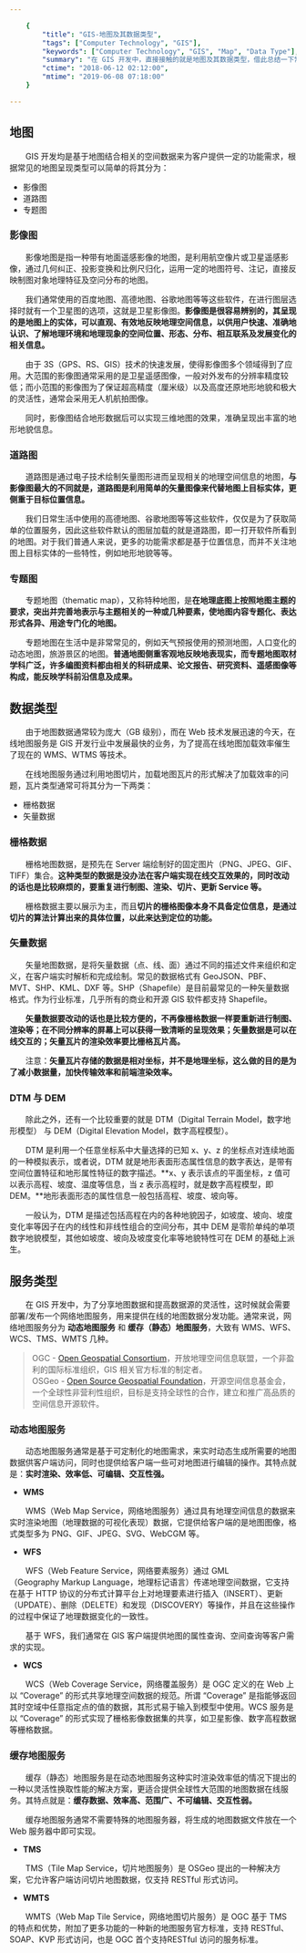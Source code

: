```yaml
---

    {
        "title": "GIS-地图及其数据类型",
        "tags": ["Computer Technology", "GIS"],
        "keywords": ["Computer Technology", "GIS", "Map", "Data Type"],
        "summary": "在 GIS 开发中，直接接触的就是地图及其数据类型，借此总结一下常见的地图类型，以及在开发过程中涉及到的数据类型。",
        "ctime": "2018-06-12 02:12:00",
        "mtime": "2019-06-08 07:18:00"
    }

---
```


## 地图

　　GIS 开发均是基于地图结合相关的空间数据来为客户提供一定的功能需求，根据常见的地图呈现类型可以简单的将其分为：

- 影像图
- 道路图
- 专题图

### 影像图

　　影像地图是指一种带有地面遥感影像的地图，是利用航空像片或卫星遥感影像，通过几何纠正、投影变换和比例尺归化，运用一定的地图符号、注记，直接反映制图对象地理特征及空问分布的地图。

　　我们通常使用的百度地图、高德地图、谷歌地图等等这些软件，在进行图层选择时就有一个卫星图的选项，这就是卫星影像图。**影像图是很容易辨别的，其呈现的是地图上的实体，可以直观、有效地反映地理空间信息，以供用户快速、准确地认识、了解地理环境和地理现象的空间位置、形态、分布、相互联系及发展变化的相关信息。**

　　由于 3S（GPS、RS、GIS）技术的快速发展，使得影像图多个领域得到了应用。大范围的影像图通常采用的是卫星遥感图像，一般对外发布的分辨率精度较低；而小范围的影像图为了保证超高精度（厘米级）以及高度还原地形地貌和极大的灵活性，通常会采用无人机航拍图像。

　　同时，影像图结合地形数据后可以实现三维地图的效果，准确呈现出丰富的地形地貌信息。

### 道路图

　　道路图是通过电子技术绘制矢量图形进而呈现相关的地理空间信息的地图，**与影像图最大的不同就是，道路图是利用简单的矢量图像来代替地图上目标实体，更侧重于目标位置信息。**

　　我们日常生活中使用的高德地图、谷歌地图等等这些软件，仅仅是为了获取简单的位置服务，因此这些软件默认的图层加载的就是道路图，即一打开软件所看到的地图。对于我们普通人来说，更多的功能需求都是基于位置信息，而并不关注地图上目标实体的一些特性，例如地形地貌等等。

### 专题图

　　专题地图（thematic map），又称特种地图，是**在地理底图上按照地图主题的要求，突出并完善地表示与主题相关的一种或几种要素，使地图内容专题化、表达形式各异、用途专门化的地图。**

　　专题地图在生活中是非常常见的，例如天气预报使用的预测地图，人口变化的动态地图，旅游景区的地图。**普通地图侧重客观地反映地表现实，而专题地图取材学科广泛，许多编图资料都由相关的科研成果、论文报告、研究资料、遥感图像等构成，能反映学科前沿信息及成果。**

## 数据类型

　　由于地图数据通常较为庞大（GB 级别），而在 Web 技术发展迅速的今天，在线地图服务是 GIS 开发行业中发展最快的业务，为了提高在线地图加载效率催生了现在的 WMS、WTMS 等技术。

　　在线地图服务通过利用地图切片，加载地图瓦片的形式解决了加载效率的问题，瓦片类型通常可将其分为一下两类：

- 栅格数据
- 矢量数据

### 栅格数据

　　栅格地图数据，是预先在 Server 端绘制好的固定图片（PNG、JPEG、GIF、TIFF）集合。**这种类型的数据是没办法在客户端实现在线交互效果的，同时改动的话也是比较麻烦的，要重复进行制图、渲染、切片、更新 Service 等。**

　　栅格数据主要以展示为主，而且**切片的栅格图像本身不具备定位信息，是通过切片的算法计算出来的具体位置，以此来达到定位的功能。**

### 矢量数据

　　矢量地图数据，是将矢量数据（点、线、面）通过不同的描述文件来组织和定义，在客户端实时解析和完成绘制。常见的数据格式有 GeoJSON、PBF、MVT、SHP、KML、DXF 等。SHP（Shapefile）是目前最常见的一种矢量数据格式。作为行业标准，几乎所有的商业和开源 GIS 软件都支持 Shapefile。

　　**矢量数据要改动的话也是比较方便的，不再像栅格数据一样要重新进行制图、渲染等；在不同分辨率的屏幕上可以获得一致清晰的呈现效果；矢量数据是可以在线交互的；矢量瓦片的渲染效率要比栅格瓦片高。**

　　注意：**矢量瓦片存储的数据是相对坐标，并不是地理坐标，这么做的目的是为了减小数据量，加快传输效率和前端渲染效率。**

### DTM 与 DEM

　　除此之外，还有一个比较重要的就是 DTM（Digital Terrain Model，数字地形模型） 与 DEM（Digital Elevation Model，数字高程模型）。

　　DTM 是利用一个任意坐标系中大量选择的已知 x、y、z 的坐标点对连续地面的一种模拟表示，或者说，DTM 就是地形表面形态属性信息的数字表达，是带有空间位置特征和地形属性特征的数字描述。**x、y 表示该点的平面坐标，z 值可以表示高程、坡度、温度等信息，当 z 表示高程时，就是数字高程模型，即 DEM。**地形表面形态的属性信息一般包括高程、坡度、坡向等。

　　一般认为，DTM 是描述包括高程在内的各种地貌因子，如坡度、坡向、坡度变化率等因子在内的线性和非线性组合的空间分布，其中 DEM 是零阶单纯的单项数字地貌模型，其他如坡度、坡向及坡度变化率等地貌特性可在 DEM 的基础上派生。

## 服务类型

　　在 GIS 开发中，为了分享地图数据和提高数据源的灵活性，这时候就会需要部署/发布一个网络地图服务，用来提供在线的地图数据分发功能。通常来说，网络地图服务分为 **动态地图服务** 和 **缓存（静态）地图服务**，大致有 WMS、WFS、WCS、TMS、WMTS 几种。

> OGC - [Open Geospatial Consortium](http://www.opengeospatial.org/)，开放地理空间信息联盟，一个非盈利的国际标准组织，GIS 相关官方标准的制定者。 <br />
> OSGeo - [Open Source Geospatial Foundation](https://www.osgeo.org/)，开源空间信息基金会，一个全球性非营利性组织，目标是支持全球性的合作，建立和推广高品质的空间信息开源软件。

### 动态地图服务

　　动态地图服务通常是基于可定制化的地图需求，来实时动态生成所需要的地图数据供客户端访问，同时也提供给客户端一些可对地图进行编辑的操作。其特点就是：**实时渲染、效率低、可编辑、交互性强。**

- **WMS**

　　WMS（Web Map Service，网络地图服务）通过具有地理空间信息的数据来实时渲染地图（地理数据的可视化表现）数据，它提供给客户端的是地图图像，格式类型多为 PNG、GIF、JPEG、SVG、WebCGM 等。

- **WFS**

　　WFS（Web Feature Service，网络要素服务）通过 GML（Geography Markup Language，地理标记语言）传递地理空间数据，它支持在基于 HTTP 协议的分布式计算平台上对地理要素进行插入（INSERT）、更新（UPDATE）、删除（DELETE）和发现（DISCOVERY）等操作，并且在这些操作的过程中保证了地理数据变化的一致性。

　　基于 WFS，我们通常在 GIS 客户端提供地图的属性查询、空间查询等客户需求的实现。

- **WCS**

　　WCS（Web Coverage Service，网络覆盖服务）是 OGC 定义的在 Web 上以 “Coverage” 的形式共享地理空间数据的规范。所谓 “Coverage” 是指能够返回其时空域中任意指定点的值的数据，其形式易于输入到模型中使用。WCS 服务是以 “Coverage” 的形式实现了栅格影像数据集的共享，如卫星影像、数字高程数据等栅格数据。

### 缓存地图服务

　　缓存（静态）地图服务是在动态地图服务这种实时渲染效率低的情况下提出的一种以灵活性换取性能的解决方案，更适合提供全球性大范围的地图数据在线服务。其特点就是：**缓存数据、效率高、范围广、不可编辑、交互性弱。**

　　缓存地图服务通常不需要特殊的地图服务器，将生成的地图数据文件放在一个 Web 服务器中即可实现。

- **TMS**

　　TMS（Tile Map Service，切片地图服务）是 OSGeo 提出的一种解决方案，它允许客户端访问切片地图数据，仅支持 RESTful 形式访问。

- **WMTS**

　　WMTS（Web Map Tile Service，网络地图切片服务）是 OGC 基于 TMS 的特点和优势，附加了更多功能的一种新的地图服务官方标准，支持 RESTful、SOAP、KVP 形式访问，也是 OGC 首个支持RESTful 访问的服务标准。